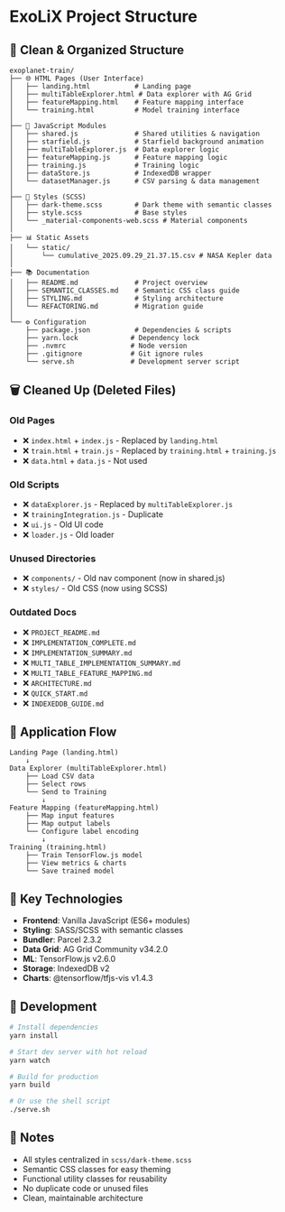 # ExoLiX Project Structure

## 📁 Clean & Organized Structure

```
exoplanet-train/
├── 🌐 HTML Pages (User Interface)
│   ├── landing.html           # Landing page
│   ├── multiTableExplorer.html # Data explorer with AG Grid
│   ├── featureMapping.html    # Feature mapping interface
│   └── training.html          # Model training interface
│
├── 📜 JavaScript Modules
│   ├── shared.js              # Shared utilities & navigation
│   ├── starfield.js           # Starfield background animation
│   ├── multiTableExplorer.js  # Data explorer logic
│   ├── featureMapping.js      # Feature mapping logic
│   ├── training.js            # Training logic
│   ├── dataStore.js           # IndexedDB wrapper
│   └── datasetManager.js      # CSV parsing & data management
│
├── 🎨 Styles (SCSS)
│   ├── dark-theme.scss        # Dark theme with semantic classes
│   ├── style.scss             # Base styles
│   └── _material-components-web.scss # Material components
│
├── 📊 Static Assets
│   └── static/
│       └── cumulative_2025.09.29_21.37.15.csv # NASA Kepler data
│
├── 📚 Documentation
│   ├── README.md              # Project overview
│   ├── SEMANTIC_CLASSES.md    # Semantic CSS class guide
│   ├── STYLING.md             # Styling architecture
│   └── REFACTORING.md         # Migration guide
│
└── ⚙️ Configuration
    ├── package.json           # Dependencies & scripts
    ├── yarn.lock             # Dependency lock
    ├── .nvmrc                # Node version
    ├── .gitignore            # Git ignore rules
    └── serve.sh              # Development server script
```

## 🗑️ Cleaned Up (Deleted Files)

### Old Pages
- ❌ `index.html` + `index.js` - Replaced by `landing.html`
- ❌ `train.html` + `train.js` - Replaced by `training.html` + `training.js`
- ❌ `data.html` + `data.js` - Not used

### Old Scripts
- ❌ `dataExplorer.js` - Replaced by `multiTableExplorer.js`
- ❌ `trainingIntegration.js` - Duplicate
- ❌ `ui.js` - Old UI code
- ❌ `loader.js` - Old loader

### Unused Directories
- ❌ `components/` - Old nav component (now in shared.js)
- ❌ `styles/` - Old CSS (now using SCSS)

### Outdated Docs
- ❌ `PROJECT_README.md`
- ❌ `IMPLEMENTATION_COMPLETE.md`
- ❌ `IMPLEMENTATION_SUMMARY.md`
- ❌ `MULTI_TABLE_IMPLEMENTATION_SUMMARY.md`
- ❌ `MULTI_TABLE_FEATURE_MAPPING.md`
- ❌ `ARCHITECTURE.md`
- ❌ `QUICK_START.md`
- ❌ `INDEXEDDB_GUIDE.md`

## 🎯 Application Flow

```
Landing Page (landing.html)
    ↓
Data Explorer (multiTableExplorer.html)
    ├── Load CSV data
    ├── Select rows
    └── Send to Training
        ↓
Feature Mapping (featureMapping.html)
    ├── Map input features
    ├── Map output labels
    └── Configure label encoding
        ↓
Training (training.html)
    ├── Train TensorFlow.js model
    ├── View metrics & charts
    └── Save trained model
```

## 🔑 Key Technologies

- **Frontend**: Vanilla JavaScript (ES6+ modules)
- **Styling**: SASS/SCSS with semantic classes
- **Bundler**: Parcel 2.3.2
- **Data Grid**: AG Grid Community v34.2.0
- **ML**: TensorFlow.js v2.6.0
- **Storage**: IndexedDB v2
- **Charts**: @tensorflow/tfjs-vis v1.4.3

## 🚀 Development

```bash
# Install dependencies
yarn install

# Start dev server with hot reload
yarn watch

# Build for production
yarn build

# Or use the shell script
./serve.sh
```

## 📝 Notes

- All styles centralized in `scss/dark-theme.scss`
- Semantic CSS classes for easy theming
- Functional utility classes for reusability
- No duplicate code or unused files
- Clean, maintainable architecture
